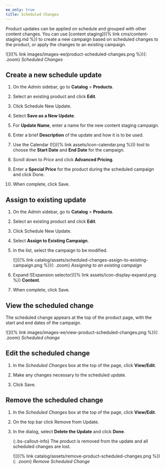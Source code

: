```yaml
---
ee_only: true
title: Scheduled Changes
---
```


Product updates can be applied on schedule and grouped with other content changes. You can use [content staging]({% link cms/content-staging.md %}) to create a new campaign based on scheduled changes to the product, or apply the changes to an existing campaign.

![]({% link images/images-ee/product-scheduled-changes.png %}){: .zoom}
_Scheduled Changes_

## Create a new schedule update

1. On the _Admin_ sidebar, go to **Catalog** > **Products**.

1. Select an existing product and click **Edit**.

1. Click <span class="btn">Schedule New Update</span>.

1. Select **Save as a New Update**.

1. For **Update Name**, enter a name for the new content staging campaign.

1. Enter a brief **Description** of the update and how it is to be used.

1. Use the Calendar (![]({% link assets/icon-calendar.png %})) tool to choose the **Start Date** and **End Date** for the campaign.

1. Scroll down to _Price_ and click **Advanced Pricing**.

1. Enter a **Special Price** for the product during the scheduled campaign and click <span class="btn">Done</span>.

1. When complete, click <span class="btn">Save</span>.

## Assign to existing update

1. On the _Admin_ sidebar, go to **Catalog** > **Products**.

1. Select an existing product and click **Edit**.

1. Click <span class="btn">Schedule New Update</span>.

1. Select **Assign to Existing Campaign**.

1. In the list, select the campaign to be modified.

   ![]({% link catalog/assets/scheduled-changes-assign-to-existing-campaign.png %}){: .zoom}
   _Assigning to an existing campaign_

1. Expand ![Expansion selector]({% link assets/icon-display-expand.png %}) **Content**.

1. When complete, click <span class="btn">Save</span>.

## View the scheduled change

The scheduled change appears at the top of the product page, with the start and end dates of the campaign.

![]({% link images/images-ee/view-product-scheduled-changes.png %}){: .zoom}
_Scheduled change_

## Edit the scheduled change

1. In the _Scheduled Changes_ box at the top of the page, click **View/Edit**.

1. Make any changes necessary to the scheduled update.

1. Click <span class="btn">Save</span>.

## Remove the scheduled change

1. In the _Scheduled Changes_ box at the top of the page, click **View/Edit**.

1. On the top bar click <span class="btn">Remove from Update</span>.

1. In the dialog, select **Delete the Update** and click **Done**.

   {:.bs-callout-info}
   The product is removed from the update and all scheduled changes are lost.

   ![]({% link catalog/assets/remove-product-scheduled-changes.png %}){: .zoom}
   _Remove Scheduled Change_
